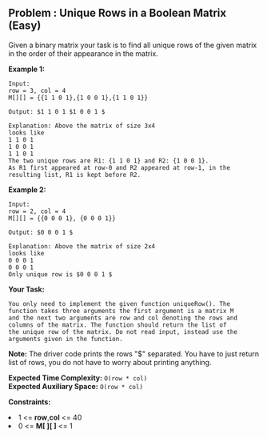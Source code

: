 ## Problem : Unique Rows in a Boolean Matrix (Easy)
Given a binary matrix your task is to find all unique rows of the given matrix in the order of their appearance in the matrix.

**Example 1:**
```
Input:
row = 3, col = 4 
M[][] = {{1 1 0 1},{1 0 0 1},{1 1 0 1}}

Output: $1 1 0 1 $1 0 0 1 $

Explanation: Above the matrix of size 3x4 
looks like
1 1 0 1
1 0 0 1
1 1 0 1
The two unique rows are R1: {1 1 0 1} and R2: {1 0 0 1}. 
As R1 first appeared at row-0 and R2 appeared at row-1, in the resulting list, R1 is kept before R2.
```

**Example 2:**
```
Input:
row = 2, col = 4 
M[][] = {{0 0 0 1}, {0 0 0 1}}

Output: $0 0 0 1 $

Explanation: Above the matrix of size 2x4
looks like
0 0 0 1
0 0 0 1
Only unique row is $0 0 0 1 $
```

**Your Task:**
```
You only need to implement the given function uniqueRow(). The function takes three arguments the first argument is a matrix M              
and the next two arguments are row and col denoting the rows and columns of the matrix. The function should return the list of
the unique row of the matrix. Do not read input, instead use the arguments given in the function.
```

**Note:**
The driver code prints the rows "$" separated. You have to just return list of rows, you do not have to worry about printing anything.

**Expected Time Complexity:** ```O(row * col)```<br>
**Expected Auxiliary Space:** ```O(row * col)```

**Constraints:**
<li>1 <= <b>row</b>,<b>col</b> <= 40</li>
<li>0 <= <b>M[ ][ ]</b> <= 1</li>

